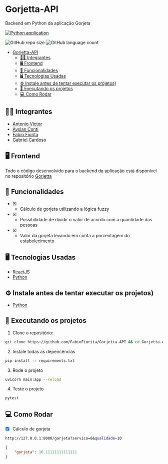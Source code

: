 # Gorjetta-API
Backend em Python da aplicação Gorjeta

[![Python application](https://github.com/FabioFiorita/Gorjetta-API/actions/workflows/python-app.yml/badge.svg?branch=master)](https://github.com/FabioFiorita/Gorjetta-API/actions/workflows/python-app.yml)

![GitHub repo size](https://img.shields.io/github/repo-size/fabiofiorita/Gorjetta-API?style=for-the-badge)
![GitHub language count](https://img.shields.io/github/languages/count/fabiofiorita/Gorjetta-API?style=for-the-badge)

- [Gorjetta-API](#gorjetta-api)
  - [🧑‍💻 Integrantes](#-integrantes)
  - [🖥️ Frontend](#️-frontend)
  - [🎯 Funcionalidades](#-funcionalidades)
  - [🖥️ Tecnologias Usadas](#️-tecnologias-usadas)
  - [⚙️ Instale antes de tentar executar os projetos)](#️-instale-antes-de-tentar-executar-os-projetos)
  - [🚀️ Executando os projetos](#️-executando-os-projetos)
  - [💻 Como Rodar](#-como-rodar)

## 🧑‍💻 Integrantes
- [Antonio Victor](https://github.com/Antonio-AV)
- [Ayslan Conti](https://github.com/Aysllan00)
- [Fabio Fiorita](https://github.com/FabioFiorita)
- [Gabriel Cardoso](https://github.com/Gabriel-GCS)

## 🖥️ Frontend
Todo o código desenvolvido para o backend da aplicação está disponível no repositório [Gorjetta](https://github.com/FabioFiorita/Gorjetta)

## 🎯 Funcionalidades
 - [x] - Cálculo de gorjeta utilizando a lógica fuzzy 
 - [x] - Possibilidade de dividir o valor de acordo com a quantidade das pessoas
 - [x] - Valor da gorjeta levando em conta a porcentagem do estabelecimento
  
## 🖥️ Tecnologias Usadas
 - [ReactJS](https://reactjs.org/)
 - [Python](https://www.python.org/)


## ⚙️ Instale antes de tentar executar os projetos)
 - [Python](https://www.python.org/downloads/)

## 🚀️ Executando os projetos

1. Clone o repositório: 
```bash
git clone https://github.com/FabioFiorita/Gorjetta-API && cd Gorjetta-API
```

2. Instale todas as depencências
```bash
pip install -r requirements.txt
```

3. Rode o projeto
```bash
uvicorn main:app --reload
```

4. Teste o projeto
```bash
pytest
```

## 💻 Como Rodar

- [x] Cálculo de gorjeta
```bash
http://127.0.0.1:8000/gorjeta?servico=8&qualidade=10
```

```json
{
    "gorjeta": 16.11111111111111
}
```